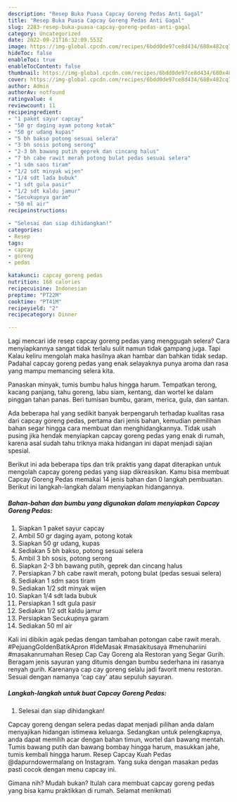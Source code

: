 ```yaml
---
description: "Resep Buka Puasa Capcay Goreng Pedas Anti Gagal"
title: "Resep Buka Puasa Capcay Goreng Pedas Anti Gagal"
slug: 2283-resep-buka-puasa-capcay-goreng-pedas-anti-gagal
category: Uncategorized
date: 2022-09-21T16:32:09.553Z
image: https://img-global.cpcdn.com/recipes/6bdd0de97ce8d434/680x482cq70/capcay-goreng-pedas-foto-resep-utama.jpg
hideToc: false
enableToc: true
enableTocContent: false
thumbnail: https://img-global.cpcdn.com/recipes/6bdd0de97ce8d434/680x482cq70/capcay-goreng-pedas-foto-resep-utama.jpg
cover: https://img-global.cpcdn.com/recipes/6bdd0de97ce8d434/680x482cq70/capcay-goreng-pedas-foto-resep-utama.jpg
author: Admin
authorAv: notfound
ratingvalue: 4
reviewcount: 11
recipeingredient:
- "1 paket sayur capcay"
- "50 gr daging ayam potong kotak"
- "50 gr udang kupas"
- "5 bh bakso potong sesuai selera"
- "3 bh sosis potong serong"
- "2-3 bh bawang putih geprek dan cincang halus"
- "7 bh cabe rawit merah potong bulat pedas sesuai selera"
- "1 sdm saos tiram"
- "1/2 sdt minyak wijen"
- "1/4 sdt lada bubuk"
- "1 sdt gula pasir"
- "1/2 sdt kaldu jamur"
- "Secukupnya garam"
- "50 ml air"
recipeinstructions:

- "Selesai dan siap dihidangkan!"
categories:
- Resep
tags:
- capcay
- goreng
- pedas

katakunci: capcay goreng pedas 
nutrition: 168 calories
recipecuisine: Indonesian
preptime: "PT22M"
cooktime: "PT41M"
recipeyield: "2"
recipecategory: Dinner

---
```



Lagi mencari ide resep capcay goreng pedas yang menggugah selera? Cara menyiapkannya sangat tidak terlalu sulit namun tidak gampang juga. Tapi Kalau keliru mengolah maka hasilnya akan hambar dan bahkan tidak sedap. Padahal capcay goreng pedas yang enak selayaknya punya aroma dan rasa yang mampu memancing selera kita.


Panaskan minyak, tumis bumbu halus hingga harum. Tempatkan terong, kacang panjang, tahu goreng, labu siam, kentang, dan wortel ke dalam pinggan tahan panas. Beri tumisan bumbu, garam, merica, gula, dan santan.

Ada beberapa hal yang sedikit banyak berpengaruh terhadap kualitas rasa dari capcay goreng pedas, pertama dari jenis bahan, kemudian pemilihan bahan segar hingga cara membuat dan menghidangkannya. Tidak usah pusing jika hendak menyiapkan capcay goreng pedas yang enak di rumah, karena asal sudah tahu triknya maka hidangan ini dapat menjadi sajian spesial.


Berikut ini ada beberapa tips dan trik praktis yang dapat diterapkan untuk mengolah capcay goreng pedas yang siap dikreasikan. Kamu bisa membuat Capcay Goreng Pedas memakai 14 jenis bahan dan 0 langkah pembuatan. Berikut ini langkah-langkah dalam menyiapkan hidangannya.

<!--inarticleads1-->

##### Bahan-bahan dan bumbu yang digunakan dalam menyiapkan Capcay Goreng Pedas:

1. Siapkan 1 paket sayur capcay
1. Ambil 50 gr daging ayam, potong kotak
1. Siapkan 50 gr udang, kupas
1. Sediakan 5 bh bakso, potong sesuai selera
1. Ambil 3 bh sosis, potong serong
1. Siapkan 2-3 bh bawang putih, geprek dan cincang halus
1. Persiapkan 7 bh cabe rawit merah, potong bulat (pedas sesuai selera)
1. Sediakan 1 sdm saos tiram
1. Sediakan 1/2 sdt minyak wijen
1. Siapkan 1/4 sdt lada bubuk
1. Persiapkan 1 sdt gula pasir
1. Sediakan 1/2 sdt kaldu jamur
1. Persiapkan Secukupnya garam
1. Sediakan 50 ml air


Kali ini dibikin agak pedas dengan tambahan potongan cabe rawit merah. #PejuangGoldenBatikApron #IdeMasak #masakitusaya #menuhariini #masakanrumahan Resep Cap Cay Goreng ala Restoran yang Segar Gurih. Beragam jenis sayuran yang ditumis dengan bumbu sederhana ini rasanya renyah gurih. Karenanya cap cay goreng selalu jadi favorit menu restoran. Sesuai dengan namanya &#39;cap cay&#39; atau sepuluh sayuran. 

<!--inarticleads2-->

##### Langkah-langkah untuk buat Capcay Goreng Pedas:


1. Selesai dan siap dihidangkan!

Capcay goreng dengan selera pedas dapat menjadi pilihan anda dalam menyajikan hidangan istimewa keluarga. Sedangkan untuk pelengkapnya, anda dapat memilih acar dengan bahan timun, wortel dan bawang mentah. Tumis bawang putih dan bawang bombay hingga harum, masukkan jahe, tumis kembali hingga harum. Resep Capcay Kuah Pedas @dapurndowermalang on Instagram. Yang suka dengan masakan pedas pasti cocok dengan menu capcay ini. 

Gimana nih? Mudah bukan? Itulah cara membuat capcay goreng pedas yang bisa kamu praktikkan di rumah. Selamat menikmati
